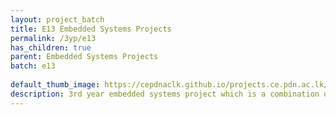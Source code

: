 ```yaml
---
layout: project_batch
title: E13 Embedded Systems Projects
permalink: /3yp/e13
has_children: true
parent: Embedded Systems Projects
batch: e13
    
default_thumb_image: https://cepdnaclk.github.io/projects.ce.pdn.ac.lk/data/categories/3yp/thumbnail.jpg
description: 3rd year embedded systems project which is a combination of CO321, CO324 and CO325 courses
---
```

